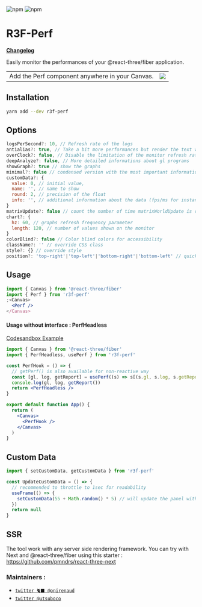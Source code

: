 ![npm](https://img.shields.io/npm/v/r3f-perf) ![npm](https://img.shields.io/npm/dw/r3f-perf)

# R3F-Perf

**[Changelog](https://github.com/utsuboco/r3f-perf/blob/main/CHANGELOG.md)**

Easily monitor the performances of your @react-three/fiber application.

<table>
  <tr>
    <td>Add the Perf component anywhere in your Canvas.</td>
    <td>
<a href="https://wtp9t.csb.app/">
  <img src="https://user-images.githubusercontent.com/15867665/215722804-3b4ee71c-d205-429b-8cae-f915bf60d56c.png" /></td>
</a>
  </tr>
</table>

## Installation

```bash
yarn add --dev r3f-perf
```

## Options

```jsx
logsPerSecond?: 10, // Refresh rate of the logs
antialias?: true, // Take a bit more performances but render the text with antialiasing
overClock?: false, // Disable the limitation of the monitor refresh rate for the fps
deepAnalyze?: false, // More detailed informations about gl programs
showGraph?: true // show the graphs
minimal?: false // condensed version with the most important informations (gpu/memory/fps/custom data)
customData?: {
  value: 0, // initial value,
  name: '', // name to show
  round: 2, // precision of the float
  info: '', // additional information about the data (fps/ms for instance)
}
matrixUpdate?: false // count the number of time matrixWorldUpdate is called per frame
chart?: {
  hz: 60, // graphs refresh frequency parameter
  length: 120, // number of values shown on the monitor
}
colorBlind?: false // Color blind colors for accessibility
className?: '' // override CSS class
style?: {} // override style
position?: 'top-right'|'top-left'|'bottom-right'|'bottom-left' // quickly set the position, default is top-right
```

## Usage

```jsx
import { Canvas } from '@react-three/fiber'
import { Perf } from 'r3f-perf'
;<Canvas>
  <Perf />
</Canvas>
```

#### Usage without interface : PerfHeadless

[Codesandbox Example](https://codesandbox.io/s/perlin-cubes-r3f-perf-headless-mh1jl7?file=/src/App.js)

```jsx
import { Canvas } from '@react-three/fiber'
import { PerfHeadless, usePerf } from 'r3f-perf'

const PerfHook = () => {
  // getPerf() is also available for non-reactive way
  const [gl, log, getReport] = usePerf((s) => s[(s.gl, s.log, s.getReport)])
  console.log(gl, log, getReport())
  return <PerfHeadless />
}

export default function App() {
  return (
    <Canvas>
      <PerfHook />
    </Canvas>
  )
}
```

## Custom Data

```jsx
import { setCustomData, getCustomData } from 'r3f-perf'

const UpdateCustomData = () => {
  // recommended to throttle to 1sec for readability
  useFrame(() => {
    setCustomData(55 + Math.random() * 5) // will update the panel with the current information
  })
  return null
}
```

## SSR

The tool work with any server side rendering framework. You can try with Next and @react-three/fiber using this starter :
https://github.com/pmndrs/react-three-next

### Maintainers :

- [`twitter 🐈‍⬛ @onirenaud`](https://twitter.com/onirenaud)
- [`twitter @utsuboco`](https://twitter.com/utsuboco)
